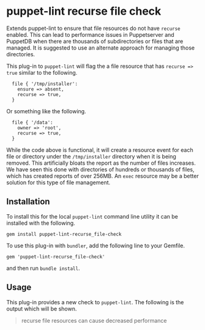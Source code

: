 # puppet-lint recurse file check

Extends puppet-lint to ensure that file resources do not have `recurse` enabled. This can lead to performance issues in Puppetserver and PuppetDB when there are thousands of subdirectories or files that are managed. It is suggested to use an alternate approach for managing those directories.

This plug-in to `puppet-lint` will flag the a file resource that has `recurse => true` similar to the following.

```
  file { '/tmp/installer':
    ensure => absent,
    recurse => true,
  }
```

Or something like the following.

```
  file { '/data':
    owner => 'root',
    recurse => true,
  }
```

While the code above is functional, it will create a resource event for each file or directory under the `/tmp/installer` directory when it is being removed. This artificially bloats the report as the number of files increases. We have seen this done with directories of hundreds or thousands of files, which has created reports of over 256MB. An `exec` resource may be a better solution for this type of file management.

## Installation

To install this for the local `puppet-lint` command line utility it can be installed with the following.

```
gem install puppet-lint-recurse_file-check
```

To use this plug-in with `bundler`, add the following line to your Gemfile.

```
gem 'puppet-lint-recurse_file-check'
```

and then run `bundle install`.


## Usage

This plug-in provides a new check to `puppet-lint`. The following is the output which will be shown.

> recurse file resources can cause decreased performance
